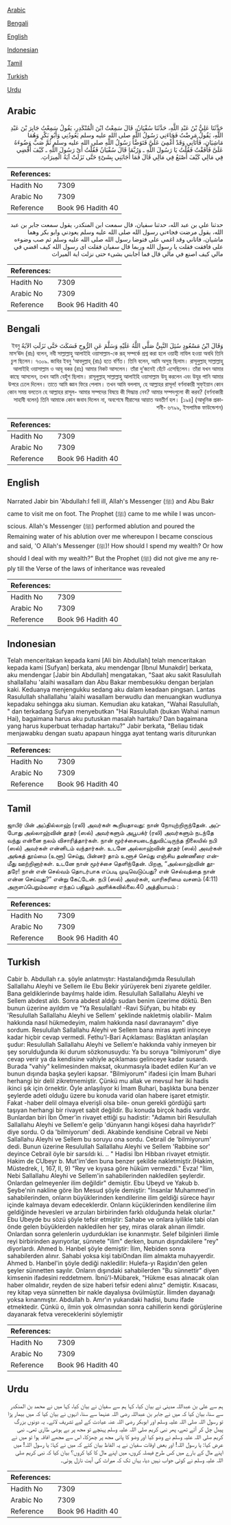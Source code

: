 [Arabic](#arabic)

[Bengali](#bengali)

[English](#english)

[Indonesian](#indonesian)

[Tamil](#tamil)

[Turkish](#turkish)

[Urdu](#urdu)

## Arabic


<div dir="rtl" lang="ar" style={{fontSize:'larger',backgroundColor:'#f8f9fa',padding:20}}>
حَدَّثَنَا عَلِيُّ بْنُ عَبْدِ اللَّهِ، حَدَّثَنَا سُفْيَانُ، قَالَ سَمِعْتُ ابْنَ الْمُنْكَدِرِ، يَقُولُ سَمِعْتُ جَابِرَ بْنَ عَبْدِ اللَّهِ، يَقُولُ مَرِضْتُ فَجَاءَنِي رَسُولُ اللَّهِ صلى الله عليه وسلم يَعُودُنِي وَأَبُو بَكْرٍ وَهُمَا مَاشِيَانِ، فَأَتَانِي وَقَدْ أُغْمِيَ عَلَىَّ فَتَوَضَّأَ رَسُولُ اللَّهِ صلى الله عليه وسلم ثُمَّ صَبَّ وَضُوءَهُ عَلَىَّ فَأَفَقْتُ فَقُلْتُ يَا رَسُولَ اللَّهِ ـ وَرُبَّمَا قَالَ سُفْيَانُ فَقُلْتُ أَىْ رَسُولَ اللَّهِ ـ كَيْفَ أَقْضِي فِي مَالِي كَيْفَ أَصْنَعُ فِي مَالِي قَالَ فَمَا أَجَابَنِي بِشَىْءٍ حَتَّى نَزَلَتْ آيَةُ الْمِيرَاثِ‏.‏
</div>
<div style={{backgroundColor:'#f8f9fa',padding:20, marginBottom: 10}}><table> <thead> <tr> <th>References:</th> <th></th> </tr> </thead> <tbody><tr><td>Hadith No</td><td>7309</td></tr><tr><td>Arabic No</td><td>7309</td></tr><tr><td>Reference</td><td>Book 96 Hadith 40</td></tr></tbody></table></div>


<div dir="rtl" lang="ar" style={{fontSize:'larger',backgroundColor:'#f8f9fa',padding:20}}>
حدثنا علي بن عبد الله، حدثنا سفيان، قال سمعت ابن المنكدر، يقول سمعت جابر بن عبد الله، يقول مرضت فجاءني رسول الله صلى الله عليه وسلم يعودني وابو بكر وهما ماشيان، فاتاني وقد اغمي على فتوضا رسول الله صلى الله عليه وسلم ثم صب وضوءه على فافقت فقلت يا رسول الله وربما قال سفيان فقلت اى رسول الله كيف اقضي في مالي كيف اصنع في مالي قال فما اجابني بشىء حتى نزلت اية الميراث
</div>
<div style={{backgroundColor:'#f8f9fa',padding:20, marginBottom: 10}}><table> <thead> <tr> <th>References:</th> <th></th> </tr> </thead> <tbody><tr><td>Hadith No</td><td>7309</td></tr><tr><td>Arabic No</td><td>7309</td></tr><tr><td>Reference</td><td>Book 96 Hadith 40</td></tr></tbody></table></div>

## Bengali


<div dir="rtl" lang="bn" style={{fontSize:'larger',backgroundColor:'#f8f9fa',padding:20}}>
وَقَالَ ابْنُ مَسْعُودٍ سُئِلَ النَّبِيُّ صَلَّى اللَّهُ عَلَيْهِ وَسَلَّمَ عَنِ الرُّوحِ فَسَكَتَ حَتَّى نَزَلَتِ الآيَةُ ইবনু মাস‘ঊদ (রাঃ) বলেন, নবী সাল্লাল্লাহু আলাইহি ওয়াসাল্লাম-কে রূহ্ সম্পর্কে প্রশ্ন করা হলে ওয়াহী নাযিল হওয়া অবধি তিনি চুপ ছিলেন। ৭৩০৯. জাবির ইবনু ‘আবদুল্লাহ্ (রাঃ) হতে বর্ণিত। তিনি বলেন, আমি অসুস্থ ছিলাম। রাসূলুল্লাহ্ সাল্লাল্লাহু আলাইহি ওয়াসাল্লাম ও আবূ বকর (রাঃ) আমার নিকট আসলেন। তাঁরা দু’জনেই হেঁটে এসেছিলেন। তাঁরা যখন আমার কাছে আসলেন, তখন আমি বেহুঁশ ছিলাম। রাসূলুল্লাহ্ সাল্লাল্লাহু আলাইহি ওয়াসাল্লাম উযূ করলেন এবং উযূর পানি আমার উপরে ঢেলে দিলেন। তাতে আমি জ্ঞান ফিরে পেলাম। তখন আমি বললাম, হে আল্লাহর রাসূল! বর্ণনাকারী সুফ্ইয়ান কোন কোন সময় বলতেন হে আল্লাহর রাসূল- আমার সম্পদের বিষয়ে কী সিদ্ধান্ত নেব? আমার সম্পদগুলো কী করব? (বর্ণনাকারী সাহাবী বলেন) তিনি আমাকে কোন জবাব দিলেন না, অবশেষে মীরাসের আয়াত অবতীর্ণ হল। [১৯৪] (আধুনিক প্রকাশনী- ৬৭৯৯, ইসলামিক ফাউন্ডেশন)
</div>
<div style={{backgroundColor:'#f8f9fa',padding:20, marginBottom: 10}}><table> <thead> <tr> <th>References:</th> <th></th> </tr> </thead> <tbody><tr><td>Hadith No</td><td>7309</td></tr><tr><td>Arabic No</td><td>7309</td></tr><tr><td>Reference</td><td>Book 96 Hadith 40</td></tr></tbody></table></div>

## English


<div dir="ltr" lang="en" style={{fontSize:'larger',backgroundColor:'#f8f9fa',padding:20}}>
Narrated Jabir bin 'Abdullah:I fell ill, Allah's Messenger (ﷺ) and Abu Bakr came to visit me on foot. The Prophet (ﷺ) came to me while I was unconscious. Allah's Messenger (ﷺ) performed ablution and poured the Remaining water of his ablution over me whereupon I became conscious and said, 'O Allah's Messenger (ﷺ)! How should I spend my wealth? Or how should I deal with my wealth?" But the Prophet (ﷺ) did not give me any reply till the Verse of the laws of inheritance was revealed
</div>
<div style={{backgroundColor:'#f8f9fa',padding:20, marginBottom: 10}}><table> <thead> <tr> <th>References:</th> <th></th> </tr> </thead> <tbody><tr><td>Hadith No</td><td>7309</td></tr><tr><td>Arabic No</td><td>7309</td></tr><tr><td>Reference</td><td>Book 96 Hadith 40</td></tr></tbody></table></div>

## Indonesian


<div dir="ltr" lang="id" style={{fontSize:'larger',backgroundColor:'#f8f9fa',padding:20}}>
Telah menceritakan kepada kami [Ali bin Abdullah] telah menceritakan kepada kami [Sufyan] berkata, aku mendengar [Ibnul Munakdir] berkata, aku mendengar [Jabir bin Abdullah] mengatakan, "Saat aku sakit Rasulullah shallallahu 'alaihi wasallam dan Abu Bakar membesukku dengan berjalan kaki. Keduanya menjengukku sedang aku dalam keadaan pingsan. Lantas Rasulullah shallallahu 'alaihi wasallam berwudlu dan menuangkan wudlunya kepadaku sehingga aku siuman. Kemudian aku katakan, "Wahai Rasulullah, " dan terkadang Sufyan menyebutkan "Hai Rasulullah (bukan Wahai namun Hai), bagaimana harus aku putuskan masalah hartaku? Dan bagaimana yang harus kuperbuat terhadap hartaku?" Jabir berkata, "Beliau tidak menjawabku dengan suatu apapaun hingga ayat tentang waris diturunkan
</div>
<div style={{backgroundColor:'#f8f9fa',padding:20, marginBottom: 10}}><table> <thead> <tr> <th>References:</th> <th></th> </tr> </thead> <tbody><tr><td>Hadith No</td><td>7309</td></tr><tr><td>Arabic No</td><td>7309</td></tr><tr><td>Reference</td><td>Book 96 Hadith 40</td></tr></tbody></table></div>

## Tamil


<div dir="ltr" lang="ta" style={{fontSize:'larger',backgroundColor:'#f8f9fa',padding:20}}>
ஜாபிர் பின் அப்தில்லாஹ் (ரலி) அவர்கள் கூறியதாவது: நான் நோயுற்றிருந்தேன். அப்போது அல்லாஹ்வின் தூதர் (ஸல்) அவர்களும் அபூபக்ர் (ரலி) அவர்களும் நடந்தே வந்து என்னை நலம் விசாரித்தார்கள். நான் மூர்ச்சையடைந்துவிட்டிருந்த நிலையில் நபி (ஸல்) அவர்கள் என்னிடம் வந்தார்கள். உடனே அல்லாஹ்வின் தூதர் (ஸல்) அவர்கள் அங்கத் தூய்மை (உளூ) செய்து, பின்னர் தாம் உளூச் செய்து எஞ்சிய தண்ணீரை என்மீது ஊற்றினார்கள். உடனே நான் மூர்ச்சை தெளிந்தேன். பிறகு, “அல்லாஹ்வின் தூதரே! நான் என் செல்வம் தொடர்பாக எப்படி முடிவெடுப்பது? என் செல்வத்தை நான் என்ன செய்வது?” என்று கேட்டேன். நபி (ஸல்) அவர்கள், வாரிசுரிமை வசனம் (4:11) அருளப்பெறும்வரை எந்தப் பதிலும் அளிக்கவில்லை.40 அத்தியாயம் :
</div>
<div style={{backgroundColor:'#f8f9fa',padding:20, marginBottom: 10}}><table> <thead> <tr> <th>References:</th> <th></th> </tr> </thead> <tbody><tr><td>Hadith No</td><td>7309</td></tr><tr><td>Arabic No</td><td>7309</td></tr><tr><td>Reference</td><td>Book 96 Hadith 40</td></tr></tbody></table></div>

## Turkish


<div dir="ltr" lang="tr" style={{fontSize:'larger',backgroundColor:'#f8f9fa',padding:20}}>
Cabir b. Abdullah r.a. şöyle anlatmıştır: Hastalandığımda Resulullah Sallallahu Aleyhi ve Sellem ile Ebu Bekir yürüyerek beni ziyarete geldiler. Bana geldiklerinde bayılmış halde idim. Resulullah Sallallahu Aleyhi ve Sellem abdest aldı. Sonra abdest aldığı sudan benim üzerime döktü. Ben bunun üzerine ayıldım ve "Ya Resulallah! -Ravi Süfyan, bu hitabı ey 'Resulullah Sallallahu Aleyhi ve Sellem' şeklinde nakletmiş olabilir- Malım hakkında nasıl hükmedeyim, malım hakkında nasıl davranayım" diye sordum. Resulullah Sallallahu Aleyhi ve Sellem bana miras ayeti ininceye kadar hiçbir cevap vermedi. Fethu'l-Bari Açıklaması: Başlıktan anlaşılan şudur: Resulullah Sallallahu Aleyhi ve Sellem'e hakkında vahiy inmeyen bir şey sorulduğunda iki durum sözkonusuydu: Ya bu soruya "bilmiyorum" diye cevap verir ya da kendisine vahiyle açıklaması gelinceye kadar susardı. Burada "vahiy" kelimesinden maksat, okunmasıyla ibadet edilen Kur'an ve bunun dışında başka şeyleri kapsar. "Bilmiyorum" ifadesi için İmam Buhari herhangi bir delil zikretmemiştir. Çünkü mu allak ve mevsul her iki hadis ikinci şık için örnektir. Öyle anlaşılıyor ki İmam Buhari, başlıkta buna benzer şeylerde adeti olduğu üzere bu konuda varid olan habere işaret etmiştir. Fakat -haber delil olmaya elverişli olsa bile- onun gerekli gördüğü şartı taşıyan herhangi bir rivayet sabit değildir. Bu konuda birçok hadis vardır. Bunlardan biri İbn Ömer'in rivayet ettiği şu hadistir: "Adamın biri Resulullah Sallallahu Aleyhi ve Sellem'e gelip 'dünyanın hangi köşesi daha hayırlıdır?' diye sordu. O da 'bilmiyorum' dedi. Akabinde kendisine Cebrail ve Nebi Sallallahu Aleyhi ve Sellem bu soruyu ona sordu. Cebrail de 'bilmiyorum' dedi. Bunun üzerine Resulullah Sallallahu Aleyhi ve Sellem 'Rabbine sor' deyince Cebrail öyle bir sarsıldı ki. .. " Hadisi İbn Hibban rivayet etmiştir. Hakim de CUbeyr b. Mut'im'den buna benzer şekilde nakletmiştir.(Hakim, Müstedrek, I, 167, II, 9) "Rey ve kıyasa göre hüküm vermezdi." Evza! "İlim, Nebi Sallallahu Aleyhi ve Sellem'in sahabilerinden nakledilen şeylerdir. Onlardan gelmeyenler ilim değildir" demiştir. Ebu Ubeyd ve Yakub b. Şeybe'nin nakline göre İbn Mesud şöyle demiştir: "İnsanlar Muhammed'in sahabilerinden, onların büyüklerinden kendilerine ilim geldiği sürece hayır içinde kalmaya devam edeceklerdir. Onların küçüklerinden kendilerine ilim geldiğinde hevesleri ve arzuları birbirinden farklı olduğunda helak olurlar." Ebu Ubeyde bu sözü şöyle tefsir etmiştir: Sahabe ve onlara iyilikle tabi olan önde gelen büyüklerden nakledilen her şey, miras olarak alınan ilimdir. Onlardan sonra gelenlerin uydurdukları ise kınanmıştır. Selef bilginleri ilimle reyi birbirinden ayırıyorlar, sünnete "ilim" derken, bunun dışındakilere "rey" diyorlardı. Ahmed b. Hanbel şöyle demiştir: İlim, Nebiden sonra sahabilerden alınır. Sahabi yoksa kişi tabiOndan ilim almakta muhayyerdir. Ahmed b. Hanbel'in şöyle dediği nakledilir: Hulefa-yı Raşidın'den gelen şeyler sünnetten sayılır. Onların dışındaki sahabilerden "Bu sünnettir" diyen kimsenin ifadesini reddetmem. İbnü'l-Mübarek, "Hükme esas alınacak olan haber olmalıdır, reyden de size haberi tefsir edeni alınız" demiştir. Kısacası, rey kitap veya sünnetten bir nakle dayalıysa övülmüştür. İlimden dayanağı yoksa kınanmıştır. Abdullah b. Amr'ın yukarıdaki hadisi, bunu ifade etmektedir. Çünkü o, ilmin yok olmasından sonra cahillerin kendi görüşlerine dayanarak fetva vereceklerini söylemiştir
</div>
<div style={{backgroundColor:'#f8f9fa',padding:20, marginBottom: 10}}><table> <thead> <tr> <th>References:</th> <th></th> </tr> </thead> <tbody><tr><td>Hadith No</td><td>7309</td></tr><tr><td>Arabic No</td><td>7309</td></tr><tr><td>Reference</td><td>Book 96 Hadith 40</td></tr></tbody></table></div>

## Urdu


<div dir="rtl" lang="ur" style={{fontSize:'larger',backgroundColor:'#f8f9fa',padding:20}}>
ہم سے علی بن عبداللہ مدینی نے بیان کیا، کہا ہم سے سفیان نے بیان کیا، کہا میں نے محمد بن المنکدر سے سنا، بیان کیا کہ میں نے جابر بن عبداللہ رضی اللہ عنہما سے سنا، انہوں نے بیان کیا کہ میں بیمار پڑا تو رسول اللہ صلی اللہ علیہ وسلم اور ابوبکر رضی اللہ عنہ عیادت کے لیے تشریف لائے۔ یہ دونوں بزرگ پیدل چل کر آئے تھے، پھر نبی کریم صلی اللہ علیہ وسلم پہنچے تو مجھ پر بے ہوشی طاری تھی۔ نبی کریم صلی اللہ علیہ وسلم نے وضو کیا اور وضو کا پانی مجھ پر چھڑکا، اس سے مجھے افاقہ ہوا تو میں نے عرض کیا: یا رسول اللہ! اور بعض اوقات سفیان نے یہ الفاظ بیان کئے کہ میں نے کہا: یا رسول اللہ! میں اپنے مال کے بارے میں کس طرح فیصلہ کروں، میں اپنے مال کا کیا کروں؟ بیان کیا کہ نبی کریم صلی اللہ علیہ وسلم نے کوئی جواب نہیں دیا، یہاں تک کہ میراث کی آیت نازل ہوئی۔
</div>
<div style={{backgroundColor:'#f8f9fa',padding:20, marginBottom: 10}}><table> <thead> <tr> <th>References:</th> <th></th> </tr> </thead> <tbody><tr><td>Hadith No</td><td>7309</td></tr><tr><td>Arabic No</td><td>7309</td></tr><tr><td>Reference</td><td>Book 96 Hadith 40</td></tr></tbody></table></div>